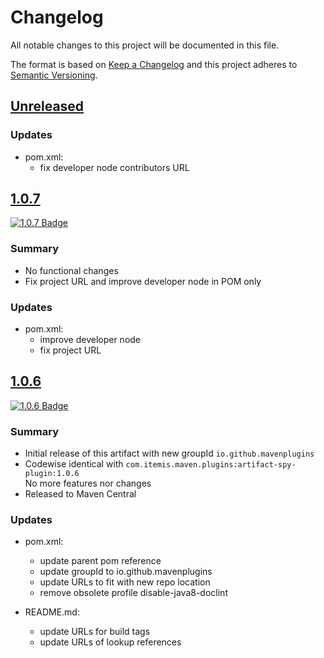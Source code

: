 # Changelog

All notable changes to this project will be documented in this file.

The format is based on [Keep a Changelog](http://keepachangelog.com/)
and this project adheres to [Semantic Versioning](http://semver.org/).

<!-- Format restrictions - see https://common-changelog.org and https://keepachangelog.com/ for details -->
<!-- Each Release must start with a line for the release version of exactly this format: ## [version] -->
<!-- The subsequent comment lines start with a space - not to irritate the release scripts parser!
 ## [major.minor.micro]
 <empty line> - optional sub sections may follow like:
 ### Added:
 - This feature was added
 <empty line>
 ### Changed:
 - This feature was changed
 <empty line>
 ### Removed:
 - This feature was removed
 <empty line>
 ### Fixed:
 - This issue was fixed
 <empty line>
 <empty line> - next line is the starting of the previous release
 ## [major.minor.micro]
 <empty line>
 <...>
 !!! In addition the compare URL links are to be maintained at the end of this CHANGELOG.md as follows.
     These links provide direct access to the GitHub compare vs. the previous release.
     The particular link of a released version will be copied to the release notes of a release accordingly.
     At the end of this file appropriate compare links have to be maintained for each release version in format:
 
  +-current release version
  |
  |                   +-URL to this repo              revious release version tag-+       +-current release version tag
  |                   |                                                           |       |
 [major.minor.micro]: https://github.com/mavenplugins/artifact-spy-plugin/compare/vM.N.u..vM.N.u
-->
<!--
## [Unreleased]

### Additions
- TBD

### Changes
- TBD

### Deprecated
- TBD

###	Removals
- TBD

### Fixes
- TBD

###	Security
- TBD
-->

## [Unreleased]

### Updates
- pom.xml:
  - fix developer node contributors URL


## [1.0.7]
<!-- !!! Align version in badge URLs as well !!! -->
[![1.0.7 Badge](https://img.shields.io/nexus/r/io.github.mavenplugins/artifact-spy-plugin?server=https://s01.oss.sonatype.org&label=Maven%20Central&queryOpt=:v=1.0.7)](https://central.sonatype.com/artifact/io.github.mavenplugins/artifact-spy-plugin/1.0.7)

### Summary
- No functional changes
- Fix project URL and improve developer node in POM only

### Updates
- pom.xml:
  - improve developer node
  - fix project URL


## [1.0.6]
<!-- !!! Align version in badge URLs as well !!! -->
[![1.0.6 Badge](https://img.shields.io/nexus/r/io.github.mavenplugins/artifact-spy-plugin?server=https://s01.oss.sonatype.org&label=Maven%20Central&queryOpt=:v=1.0.6)](https://central.sonatype.com/artifact/io.github.mavenplugins/artifact-spy-plugin/1.0.6)

### Summary
- Initial release of this artifact with new groupId `io.github.mavenplugins`
- Codewise identical with `com.itemis.maven.plugins:artifact-spy-plugin:1.0.6`<br>No more features nor changes
- Released to Maven Central

### Updates
- pom.xml:
  - update parent pom reference
  - update groupId to io.github.mavenplugins
  - update URLs to fit with new repo location
  - remove obsolete profile disable-java8-doclint

- README.md:
  - update URLs for build tags
  - update URLs of lookup references


<!--
## []

### NeverReleased
- This is just a dummy placeholder to make the parser of GHCICD/release-notes-from-changelog@v1 happy!
-->

[Unreleased]: https://github.com/mavenplugins/artifact-spy-plugin/compare/v1.0.7..HEAD
[1.0.7]: https://github.com/mavenplugins/artifact-spy-plugin/compare/v1.0.6..v1.0.7
[1.0.6]: https://github.com/mavenplugins/artifact-spy-plugin/releases/tag/v1.0.6
